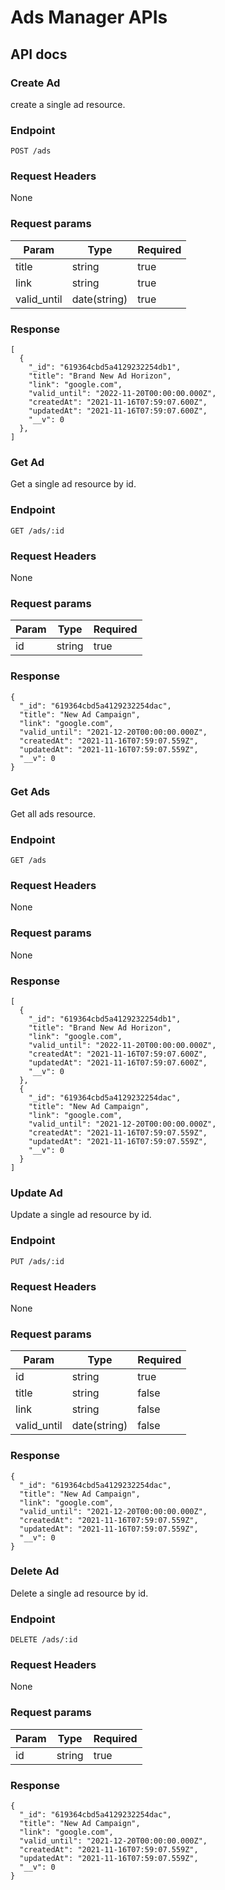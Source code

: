# Ads Manager APIs

## API docs

### Create Ad

create a single ad resource.

### Endpoint

`POST /ads`

### Request Headers

None

### Request params

| Param       | Type         | Required |
| ----------- | ------------ | -------- |
| title       | string       | true     |
| link        | string       | true     |
| valid_until | date(string) | true     |

### Response

```
[
  {
    "_id": "619364cbd5a4129232254db1",
    "title": "Brand New Ad Horizon",
    "link": "google.com",
    "valid_until": "2022-11-20T00:00:00.000Z",
    "createdAt": "2021-11-16T07:59:07.600Z",
    "updatedAt": "2021-11-16T07:59:07.600Z",
    "__v": 0
  },
]

```

### Get Ad

Get a single ad resource by id.

### Endpoint

`GET /ads/:id`

### Request Headers

None

### Request params

| Param | Type   | Required |
| ----- | ------ | -------- |
| id    | string | true     |

### Response

```
{
  "_id": "619364cbd5a4129232254dac",
  "title": "New Ad Campaign",
  "link": "google.com",
  "valid_until": "2021-12-20T00:00:00.000Z",
  "createdAt": "2021-11-16T07:59:07.559Z",
  "updatedAt": "2021-11-16T07:59:07.559Z",
  "__v": 0
}

```

### Get Ads

Get all ads resource.

### Endpoint

`GET /ads`

### Request Headers

None

### Request params

None

### Response

```
[
  {
    "_id": "619364cbd5a4129232254db1",
    "title": "Brand New Ad Horizon",
    "link": "google.com",
    "valid_until": "2022-11-20T00:00:00.000Z",
    "createdAt": "2021-11-16T07:59:07.600Z",
    "updatedAt": "2021-11-16T07:59:07.600Z",
    "__v": 0
  },
  {
    "_id": "619364cbd5a4129232254dac",
    "title": "New Ad Campaign",
    "link": "google.com",
    "valid_until": "2021-12-20T00:00:00.000Z",
    "createdAt": "2021-11-16T07:59:07.559Z",
    "updatedAt": "2021-11-16T07:59:07.559Z",
    "__v": 0
  }
]

```

### Update Ad

Update a single ad resource by id.

### Endpoint

`PUT /ads/:id`

### Request Headers

None

### Request params

| Param       | Type         | Required |
| ----------- | ------------ | -------- |
| id          | string       | true     |
| title       | string       | false    |
| link        | string       | false    |
| valid_until | date(string) | false    |

### Response

```
{
  "_id": "619364cbd5a4129232254dac",
  "title": "New Ad Campaign",
  "link": "google.com",
  "valid_until": "2021-12-20T00:00:00.000Z",
  "createdAt": "2021-11-16T07:59:07.559Z",
  "updatedAt": "2021-11-16T07:59:07.559Z",
  "__v": 0
}

```

### Delete Ad

Delete a single ad resource by id.

### Endpoint

`DELETE /ads/:id`

### Request Headers

None

### Request params

| Param | Type   | Required |
| ----- | ------ | -------- |
| id    | string | true     |

### Response

```
{
  "_id": "619364cbd5a4129232254dac",
  "title": "New Ad Campaign",
  "link": "google.com",
  "valid_until": "2021-12-20T00:00:00.000Z",
  "createdAt": "2021-11-16T07:59:07.559Z",
  "updatedAt": "2021-11-16T07:59:07.559Z",
  "__v": 0
}

```
